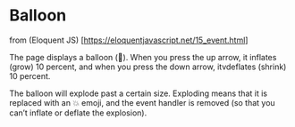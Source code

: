 # Balloon

from (Eloquent JS) [https://eloquentjavascript.net/15_event.html]

The page displays a balloon (🎈). When you press the up arrow, it inflates (grow) 10 percent, and when you press the down arrow, itvdeflates (shrink) 10 percent.

The balloon will explode past a certain size. Exploding means that it is replaced with an 💥 emoji, and the event handler is removed (so that you can’t inflate or deflate the explosion).